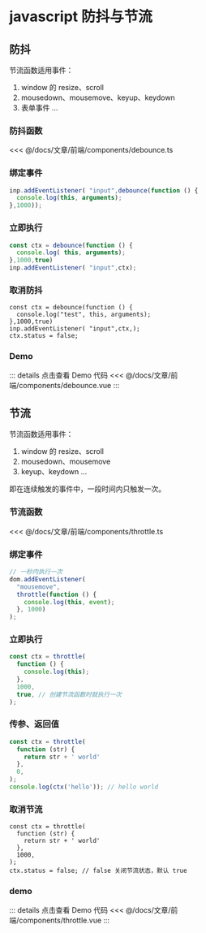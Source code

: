 <script setup lang="ts">
import debounce from "./components/debounce.vue"
import throttle from "./components/throttle.vue"
</script>
# javascript 防抖与节流

## 防抖

节流函数适用事件：

1. window 的 resize、scroll
2. mousedown、mousemove、keyup、keydown
3. 表单事件
   ...

### 防抖函数

<<< @/docs/文章/前端/components/debounce.ts


### 绑定事件
```js
inp.addEventListener( "input",debounce(function () {
  console.log(this, arguments);
},1000));
```

### 立即执行
```js
const ctx = debounce(function () {
  console.log( this, arguments);
},1000,true)
inp.addEventListener( "input",ctx);
```

### 取消防抖
```js{5}
const ctx = debounce(function () {
  console.log("test", this, arguments);
},1000,true)
inp.addEventListener( "input",ctx,);
ctx.status = false;
```

### Demo
<debounce/>


::: details 点击查看 Demo 代码
<<< @/docs/文章/前端/components/debounce.vue
:::
## 节流

节流函数适用事件：

1. window 的 resize、scroll
2. mousedown、mousemove
3. keyup、keydown
   ...

即在连续触发的事件中，一段时间内只触发一次。

### 节流函数

<<< @/docs/文章/前端/components/throttle.ts

### 绑定事件

```js
// 一秒内执行一次
dom.addEventListener(
  "mousemove",
  throttle(function () {
    console.log(this, event);
  }, 1000)
);
```

### 立即执行

```js
const ctx = throttle(
  function () {
    console.log(this);
  },
  1000,
  true, // 创建节流函数时就执行一次
); 
```

### 传参、返回值

```js
const ctx = throttle(
  function (str) {
    return str + ' world'
  },
  0,
);
console.log(ctx('hello')); // hello world
```

### 取消节流

```js{7}
const ctx = throttle(
  function (str) {
    return str + ' world'
  },
  1000,
);
ctx.status = false; // false 关闭节流状态，默认 true
```

### demo

<throttle/>

::: details 点击查看 Demo 代码
<<< @/docs/文章/前端/components/throttle.vue
:::
